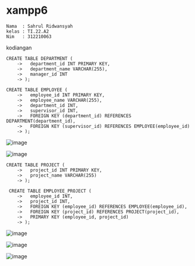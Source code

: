 # xampp6

```
Nama  : Sahrul Ridwansyah
kelas : TI.22.A2
Nim   : 312210063
```

kodiangan 
```
CREATE TABLE DEPARTMENT (
    ->   department_id INT PRIMARY KEY,
    ->   department_name VARCHAR(255),
    ->   manager_id INT
    -> );

CREATE TABLE EMPLOYEE (
    ->   employee_id INT PRIMARY KEY,
    ->   employee_name VARCHAR(255),
    ->   department_id INT,
    ->   supervisor_id INT,
    ->   FOREIGN KEY (department_id) REFERENCES DEPARTMENT(department_id),
    ->   FOREIGN KEY (supervisor_id) REFERENCES EMPLOYEE(employee_id)
    -> );
 ```
 ![image](https://github.com/sahrul180304/xampp6/assets/115526901/444e8c3d-6e14-4837-b50d-213f94849730)


![image](https://github.com/sahrul180304/xampp6/assets/115526901/96b08148-1ecb-4a01-aa7b-c81fc983b2c6)


```
CREATE TABLE PROJECT (
    ->   project_id INT PRIMARY KEY,
    ->   project_name VARCHAR(255)
    -> );

 CREATE TABLE EMPLOYEE_PROJECT (
    ->   employee_id INT,
    ->   project_id INT,
    ->   FOREIGN KEY (employee_id) REFERENCES EMPLOYEE(employee_id),
    ->   FOREIGN KEY (project_id) REFERENCES PROJECT(project_id),
    ->   PRIMARY KEY (employee_id, project_id)
    -> );
```
![image](https://github.com/sahrul180304/xampp6/assets/115526901/2e5ab746-ad44-4b6d-b488-0bee2c112bd4)


![image](https://github.com/sahrul180304/xampp6/assets/115526901/f06882a3-0971-404c-8d5b-ce77d7cbb27c)




![image](https://github.com/sahrul180304/xampp6/assets/115526901/e2b1e348-300e-46ff-8195-2b0a9d5ddef4)



